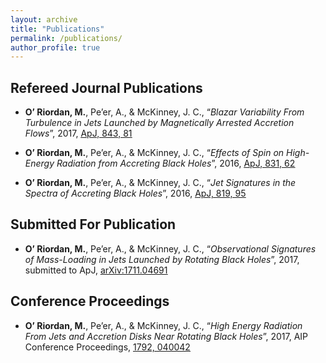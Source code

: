 ```yaml
---
layout: archive
title: "Publications"
permalink: /publications/
author_profile: true
---
```


## Refereed Journal Publications

- **O’ Riordan, M.**, Pe’er, A., & McKinney, J. C., “*Blazar Variability From Turbulence in Jets
Launched by Magnetically Arrested Accretion Flows*”, 2017, [<u>ApJ, 843, 81</u>](http://iopscience.iop.org/article/10.3847/1538-4357/aa7339)

- **O’ Riordan, M.**, Pe’er, A., & McKinney, J. C., “*Effects of Spin on High-Energy Radiation from
Accreting Black Holes*”, 2016, [<u>ApJ, 831, 62</u>](http://iopscience.iop.org/article/10.3847/0004-637X/831/1/62)

- **O’ Riordan, M.**, Pe’er, A., & McKinney, J. C., “*Jet Signatures in the Spectra of Accreting Black
Holes*”, 2016, [<u>ApJ, 819, 95</u>](http://iopscience.iop.org/article/10.3847/0004-637X/819/2/95)

## Submitted For Publication

- **O’ Riordan, M.**, Pe’er, A., & McKinney, J. C., “*Observational Signatures of Mass-Loading in Jets
Launched by Rotating Black Holes*”, 2017, submitted to ApJ, [<u>arXiv:1711.04691</u>](https://arxiv.org/abs/1711.04691)

## Conference Proceedings

- **O’ Riordan, M.**, Pe’er, A., & McKinney, J. C., “*High Energy Radiation From Jets and Accretion
Disks Near Rotating Black Holes*”, 2017, AIP Conference Proceedings, [<u>1792, 040042</u>](http://aip.scitation.org/doi/abs/10.1063/1.4968946)

<!---
{% if author.googlescholar %}
  You can also find my articles on <u><a href="{{author.googlescholar}}">my Google Scholar profile</a>.</u>
{% endif %}

{% include base_path %}

{% for post in site.publications reversed %}
  {% include archive-single.html %}
{% endfor %}
--->
